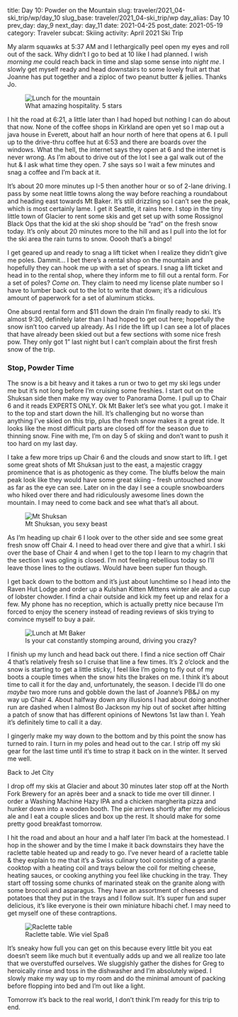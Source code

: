 title: Day 10: Powder on the Mountain
slug: traveler/2021_04-ski_trip/wp/day_10
slug_base: traveler/2021_04-ski_trip/wp
day_alias: Day 10
prev_day: day_9
next_day: day_11
date: 2021-04-25
post_date: 2021-05-19
category: Traveler
subcat: Skiing
activity: April 2021 Ski Trip

My alarm squawks at 5:37 AM and I lethargically peel open my eyes and roll out of the sack. Why didn’t I go to bed at 10 like I had planned. I wish *morning me* could reach back in time and slap some sense into *night me*. I slowly get myself ready and head downstairs to some lovely fruit art that Joanne has put together and a ziploc of two peanut butter & jellies. Thanks Jo.

<figure class="figure">
  <img class="figure-img img-fluid rounded" src="/theme/images/traveler/2021_04-ski_trip/mountain_lunch.jpg" alt="Lunch for the mountain">
  <figcaption class="figure-caption">What amazing hospitality. 5 stars</figcaption>
</figure>

I hit the road at 6:21, a little later than I had hoped but nothing I can do about that now. None of the coffee shops in Kirkland are open yet so I map out a java house in Everett, about half an hour north of here that opens at 6. I pull up to the drive-thru coffee hut at 6:53 and there are boards over the windows. What the hell, the internet says they open at 6 and the internet is never wrong. As I’m about to drive out of the lot I see a gal walk out of the hut & I ask what time they open. 7 she says so I wait a few minutes and snag a coffee and I’m back at it.

It’s about 20 more minutes up I-5 then another hour or so of 2-lane driving. I pass by some neat little towns along the way before reaching a roundabout and heading east towards Mt Baker. It’s still drizzling so I can’t see the peak, which is most certainly lame. I get it Seattle, it rains here. I stop in the tiny little town of Glacier to rent some skis and get set up with some Rossignol Black Ops that the kid at the ski shop should be “rad” on the fresh snow today. It’s only about 20 minutes more to the hill and as I pull into the lot for the ski area the rain turns to snow. Ooooh that’s a bingo!

I get geared up and ready to snag a lift ticket when I realize they didn’t give me poles. Dammit… I bet there’s a rental shop on the mountain and hopefully they can hook me up with a set of spears. I snag a lift ticket and head in to the rental shop, where they inform me to fill out a rental form. For a set of poles? *Come on*. They claim to need my license plate number so I have to lumber back out to the lot to write that down; it’s a ridiculous amount of paperwork for a set of aluminum sticks.

One absurd rental form and $11 down the drain I’m finally ready to ski. It’s almost 9:30, definitely later than I had hoped to get out here; hopefully the snow isn’t too carved up already. As I ride the lift up I can see a lot of places that have already been skied out but a few sections with some nice fresh pow. They only got 1” last night but I can’t complain about the first fresh snow of the trip.

<h3 class="article-subheader">Stop, Powder Time</h3>

The snow is a bit heavy and it takes a run or two to get my ski legs under me but it’s not long before I’m cruising some freshies. I start out on the Shuksan side then make my way over to Panorama Dome. I pull up to Chair 6 and it reads EXPERTS ONLY. Ok Mt Baker let’s see what you got. I make it to the top and start down the hill. It’s challenging but no worse than anything I’ve skied on this trip, plus the fresh snow makes it a great ride. It looks like the most difficult parts are closed off for the season due to thinning snow. Fine with me, I’m on day 5 of skiing and don’t want to push it too hard on my last day.

I take a few more trips up Chair 6 and the clouds and snow start to lift. I get some great shots of Mt Shuksan just to the east, a majestic craggy prominence that is as photogenic as they come. The bluffs below the main peak look like they would have some great skiing - fresh untouched snow as far as the eye can see. Later on in the day I see a couple snowboarders who hiked over there and had ridiculously awesome lines down the mountain. I may need to come back and see what that’s all about.

<figure class="figure">
  <img class="figure-img img-fluid rounded" src="/theme/images/traveler/2021_04-ski_trip/shuksan.jpg" alt="Mt Shuksan">
  <figcaption class="figure-caption">Mt Shuksan, you sexy beast</figcaption>
</figure>

As I’m heading up chair 6 I look over to the other side and see some great fresh snow off Chair 4. I need to head over there and give that a whirl. I ski over the base of Chair 4 and when I get to the top I learn to my chagrin that the section I was ogling is closed. I’m not feeling rebellious today so I’ll leave those lines to the outlaws. Would have been super fun though.

I get back down to the bottom and it’s just about lunchtime so I head into the Raven Hut Lodge and order up a Kulshan Kitten Mittens winter ale and a cup of lobster chowder. I find a chair outside and kick my feet up and relax for a few. My phone has no reception, which is actually pretty nice because I’m forced to enjoy the scenery instead of reading reviews of skis trying to convince myself to buy a pair.

<figure class="figure image-vert">
  <img class="figure-img img-fluid rounded" src="/theme/images/traveler/2021_04-ski_trip/baker_lunch.jpg" alt="Lunch at Mt Baker">
  <figcaption class="figure-caption">Is your cat constantly stomping around, driving you crazy?</figcaption>
</figure>

I finish up my lunch and head back out there. I find a nice section off Chair 4 that’s relatively fresh so I cruise that line a few times. It’s 2 o’clock and the snow is starting to get a little sticky, I feel like I’m going to fly out of my boots a couple times when the snow hits the brakes on me. I think it’s about time to call it for the day and, unfortunately, the season. I decide I’ll do one *maybe* two more runs and gobble down the last of Joanne’s PB&J on my way up Chair 4. About halfway down any illusions I had about doing another run are dashed when I almost Bo Jackson my hip out of socket after hitting a patch of snow that has different opinions of Newtons 1st law than I. Yeah it’s definitely time to call it a day.

I gingerly make my way down to the bottom and by this point the snow has turned to rain. I turn in my poles and head out to the car. I strip off my ski gear for the last time until it’s time to strap it back on in the winter. It served me well.

<p class="article-subheader">Back to Jet City</p>

I drop off my skis at Glacier and about 30 minutes later stop off at the North Fork Brewery for an après beer and a snack to tide me over till dinner. I order a Washing Machine Hazy IPA and a chicken margherita pizza and hunker down into a wooden booth. The pie arrives shortly after my delicious ale and I eat a couple slices and box up the rest. It should make for some pretty good breakfast tomorrow.

<div id="raclette"></div>
I hit the road and about an hour and a half later I’m back at the homestead. I hop in the shower and by the time I make it back downstairs they have the raclette table heated up and ready to go. I’ve never heard of a raclette table & they explain to me that it’s a Swiss culinary tool consisting of a granite cooktop with a heating coil and trays below the coil for melting cheese, heating sauces, or cooking anything you feel like chucking in the tray. They start off tossing some chunks of marinated steak on the granite along with some broccoli and asparagus. They have an assortment of cheeses and potatoes that they put in the trays and I follow suit. It’s super fun and super delicious, it’s like everyone is their own miniature hibachi chef. I may need to get myself one of these contraptions.

<figure class="figure">
  <img class="figure-img img-fluid rounded" src="/theme/images/traveler/2021_04-ski_trip/raclette.jpg" alt="Raclette table">
  <figcaption class="figure-caption">Raclette table. Wie viel Spaß</figcaption>
</figure>

It’s sneaky how full you can get on this because every little bit you eat doesn’t seem like much but it eventually adds up and we all realize too late that we overstuffed ourselves. We sluggishly gather the dishes for Greg to heroically rinse and toss in the dishwasher and I’m absolutely wiped. I slowly make my way up to my room and do the minimal amount of packing before flopping into bed and I’m out like a light.

Tomorrow it’s back to the real world, I don’t think I’m ready for this trip to end.